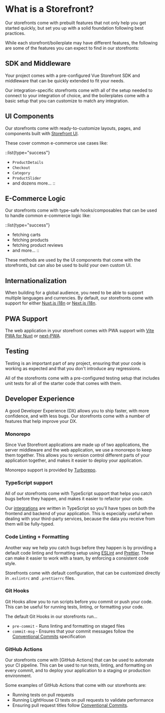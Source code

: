 # What is a Storefront?

Our storefronts come with prebuilt features that not only help you get started quickly, but set you up with a solid foundation following best practices.

While each storefront/boilerplate may have different features, the following are some of the features you can expect to find in our storefronts:


## SDK and Middleware

Your project comes with a pre-configured Vue Storefront SDK and middleware that can be quickly extended to fit your needs. 

Our integration-specific storefronts come with all of the setup needed to connect to your integration of choice, and the boilerplates come with a basic setup that you can customize to match any integration.

## UI Components

Our storefronts come with ready-to-customize layouts, pages, and components built with [Storefront UI](https://docs.storefrontui.io). 

These cover common e-commerce use cases like:

::list{type="success"}
- `ProductDetails`
- `Checkout`
- `Category`
- `ProductSlider`
- and dozens more...
::

## E-Commerce Logic

Our storefronts come with type-safe hooks/composables that can be used to handle common e-commerce logic like:

::list{type="success"}
- fetching carts
- fetching products
- fetching product reviews
- and more...
::

These methods are used by the UI components that come with the storefronts, but can also be used to build your own custom UI.

## Internationalization

When building for a global audience, you need to be able to support multiple languages and currencies. By default, our storefronts come with support for either [Nuxt.js i18n](https://i18n.nuxtjs.org/) or [Next.js i18n](https://github.com/i18next/next-i18next).


## PWA Support

The web application in your storefront comes with PWA support with [Vite PWA for Nuxt](https://vite-pwa-org.netlify.app/) or [next-PWA](https://github.com/shadowwalker/next-pwa).

## Testing

Testing is an important part of any project, ensuring that your code is working as expected and that you don't introduce any regressions.

All of the storefronts come with a pre-configured testing setup that includes unit tests for all of the starter code that comes with them.

## Developer Experience

A good Developer Experience (DX) allows you to ship faster, with more confidence, and with less bugs. Our storefronts come with a number of features that help improve your DX.

### Monorepo

Since Vue Storefront applications are made up of two applications, the server middleware and the web application, we use a monorepo to keep them together. This allows you to version control different parts of your application together, and makes it easier to deploy your application.

Monorepo support is provided by [Turborepo](https://turbo.build/repo).

### TypeScript support

All of our storefronts come with TypeScript support that helps you catch bugs before they happen, and makes it easier to refactor your code.

Our [integrations](/integrations) are written in TypeScript so you'll have types on both the frontend and backend of your application. This is especially useful when dealing with your third-party services, because the data you receive from them will be fully-typed.

### Code Linting + Formatting

Another way we help you catch bugs before they happen is by providing a default code linting and formatting setup using [ESLint](https://eslint.org/) and [Prettier](https://prettier.io/). These can make it easier to work with a team, by enforcing a consistent code style.

Storefronts come with default configuration, that can be customized directly in `.eslintrc` and `.prettierrc` files.

### Git Hooks

Git Hooks allow you to run scripts before you commit or push your code. This can be useful for running tests, linting, or formatting your code.

The default Git Hooks in our storefronts run...

- `pre-commit` - Runs linting and formatting on staged files
- `commit-msg` - Ensures that your commit messages follow the [Conventional Commits](https://www.conventionalcommits.org/en/v1.0.0/) specification

### GitHub Actions

Our storefronts come with [GitHub Actions] that can be used to automate your CI pipeline. This can be used to run tests, linting, and formatting on every commit, and to deploy your application to a staging or production environment.

Some examples of GitHub Actions that come with our storefronts are:
- Running tests on pull requests
- Running LightHouse CI tests on pull requests to validate performance
- Ensuring pull request titles follow [Conventional Commits](https://www.conventionalcommits.org/en/v1.0.0/).
